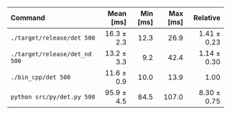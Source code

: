 | Command | Mean [ms] | Min [ms] | Max [ms] | Relative |
|:---|---:|---:|---:|---:|
| `./target/release/det 500` | 16.3 ± 2.3 | 12.3 | 26.9 | 1.41 ± 0.23 |
| `./target/release/det_nd 500` | 13.2 ± 3.3 | 9.2 | 42.4 | 1.14 ± 0.30 |
| `./bin_cpp/det 500` | 11.6 ± 0.9 | 10.0 | 13.9 | 1.00 |
| `python src/py/det.py 500` | 95.9 ± 4.5 | 84.5 | 107.0 | 8.30 ± 0.75 |
